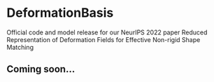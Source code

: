 # DeformationBasis
Official code and model release for our NeurIPS 2022 paper Reduced Representation of Deformation Fields for Effective Non-rigid Shape Matching

## Coming soon...

